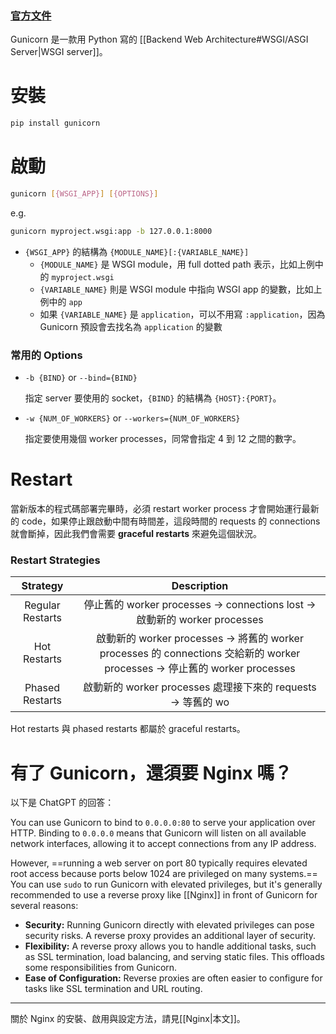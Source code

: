 ### [官方文件](https://docs.gunicorn.org/en/stable/index.html)

Gunicorn 是一款用 Python 寫的 [[Backend Web Architecture#WSGI/ASGI Server|WSGI server]]。

# 安裝

```bash
pip install gunicorn
```

# 啟動

```bash
gunicorn [{WSGI_APP}] [{OPTIONS}]
```

e.g.

```bash
gunicorn myproject.wsgi:app -b 127.0.0.1:8000
```

- `{WSGI_APP}` 的結構為 `{MODULE_NAME}[:{VARIABLE_NAME}]`
    - `{MODULE_NAME}` 是 WSGI module，用 full dotted path 表示，比如上例中的 `myproject.wsgi`
    - `{VARIABLE_NAME}` 則是 WSGI module 中指向 WSGI app 的變數，比如上例中的 `app`
    - 如果 `{VARIABLE_NAME}` 是 `application`，可以不用寫 `:application`，因為 Gunicorn 預設會去找名為 `application` 的變數

### 常用的 Options

- `-b {BIND}` or `--bind={BIND}`

    指定 server 要使用的 socket，`{BIND}` 的結構為 `{HOST}:{PORT}`。

- `-w {NUM_OF_WORKERS}` or `--workers={NUM_OF_WORKERS}`

    指定要使用幾個 worker processes，同常會指定 4 到 12 之間的數字。

# Restart

當新版本的程式碼部署完畢時，必須 restart worker process 才會開始運行最新的 code，如果停止跟啟動中間有時間差，這段時間的 requests 的 connections 就會斷掉，因此我們會需要 **graceful restarts** 來避免這個狀況。

### Restart Strategies

|Strategy|Description|
|:-:|:-:|
|Regular Restarts|停止舊的 worker processes → connections lost → 啟動新的 worker processes|
|Hot Restarts|啟動新的 worker processes → 將舊的 worker processes 的 connections 交給新的 worker processes → 停止舊的 worker processes|
|Phased Restarts|啟動新的 worker processes 處理接下來的 requests → 等舊的 wo|rker processes 處理完所有既有的 requests → 停止舊的 worker processes

Hot restarts 與 phased restarts 都屬於 graceful restarts。

# 有了 Gunicorn，還須要 Nginx 嗎？

以下是 ChatGPT 的回答：

You can use Gunicorn to bind to `0.0.0.0:80` to serve your application over HTTP. Binding to `0.0.0.0` means that Gunicorn will listen on all available network interfaces, allowing it to accept connections from any IP address.

However, ==running a web server on port 80 typically requires elevated root access because ports below 1024 are privileged on many systems.== You can use `sudo` to run Gunicorn with elevated privileges, but it's generally recommended to use a reverse proxy like [[Nginx]] in front of Gunicorn for several reasons:

- **Security:** Running Gunicorn directly with elevated privileges can pose security risks. A reverse proxy provides an additional layer of security.
- **Flexibility:** A reverse proxy allows you to handle additional tasks, such as SSL termination, load balancing, and serving static files. This offloads some responsibilities from Gunicorn.
- **Ease of Configuration:** Reverse proxies are often easier to configure for tasks like SSL termination and URL routing.

---

關於 Nginx 的安裝、啟用與設定方法，請見[[Nginx|本文]]。
